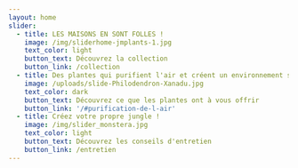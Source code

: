 ```yaml
---
layout: home
slider:
  - title: LES MAISONS EN SONT FOLLES !
    image: /img/sliderhome-jmplants-1.jpg
    text_color: light
    button_text: Découvrez la collection
    button_link: /collection
  - title: Des plantes qui purifient l'air et créent un environnement sain
    image: /uploads/slide-Philodendron-Xanadu.jpg
    text_color: dark
    button_text: Découvrez ce que les plantes ont à vous offrir
    button_link: '/#purification-de-l-air'
  - title: Créez votre propre jungle !
    image: /img/slider_monstera.jpg
    text_color: light
    button_text: Découvrez les conseils d'entretien
    button_link: /entretien
---
```



